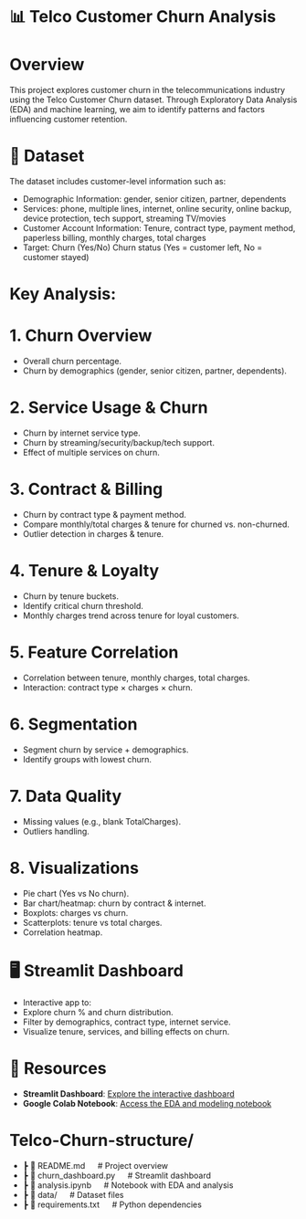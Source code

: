 # 📊 Telco Customer Churn Analysis
# Overview
This project explores customer churn in the telecommunications industry using the Telco Customer Churn dataset. Through Exploratory Data Analysis (EDA) and machine learning, we aim to identify patterns and factors influencing customer retention.
# 📂 Dataset
The dataset includes customer-level information such as:
- Demographic Information: gender, senior citizen, partner, dependents
- Services: phone, multiple lines, internet, online security, online backup, device protection, tech support, streaming TV/movies
- Customer Account Information: Tenure, contract type, payment method, paperless billing, monthly charges, total charges
- Target: Churn (Yes/No)
Churn status (Yes = customer left, No = customer stayed)

# Key Analysis:
# 1. Churn Overview
- Overall churn percentage.
- Churn by demographics (gender, senior citizen, partner, dependents).
# 2. Service Usage & Churn
- Churn by internet service type.
- Churn by streaming/security/backup/tech support.
- Effect of multiple services on churn.
# 3. Contract & Billing
- Churn by contract type & payment method.
- Compare monthly/total charges & tenure for churned vs. non-churned.
- Outlier detection in charges & tenure.
# 4. Tenure & Loyalty
- Churn by tenure buckets.
- Identify critical churn threshold.
- Monthly charges trend across tenure for loyal customers.
# 5. Feature Correlation
- Correlation between tenure, monthly charges, total charges.
- Interaction: contract type × charges × churn.
# 6. Segmentation
- Segment churn by service + demographics.
- Identify groups with lowest churn.
# 7. Data Quality
- Missing values (e.g., blank TotalCharges).
- Outliers handling.
# 8. Visualizations
- Pie chart (Yes vs No churn).
- Bar chart/heatmap: churn by contract & internet.
- Boxplots: charges vs churn.
- Scatterplots: tenure vs total charges.
- Correlation heatmap.
# 🖥️ Streamlit Dashboard
- Interactive app to:
- Explore churn % and churn distribution.
- Filter by demographics, contract type, internet service.
- Visualize tenure, services, and billing effects on churn.
# 🔗 Resources
- **Streamlit Dashboard**: [Explore the interactive dashboard](https://telco-customer-churn-by-surendra.streamlit.app/)
- **Google Colab Notebook**: [Access the EDA and modeling notebook](https://colab.research.google.com/drive/10_JyV0oH1R9C_OVgTapmr0tmNge0KXVU?usp=sharing)
  
# Telco-Churn-structure/
 - ┣ 📄 README.md                    &emsp; # Project overview
 - ┣ 📄 churn_dashboard.py           &emsp; # Streamlit dashboard
 - ┣ 📄 analysis.ipynb               &emsp; # Notebook with EDA and analysis
 - ┣ 📂 data/                        &emsp; # Dataset files
 - ┣ 📄 requirements.txt             &emsp; # Python dependencies
